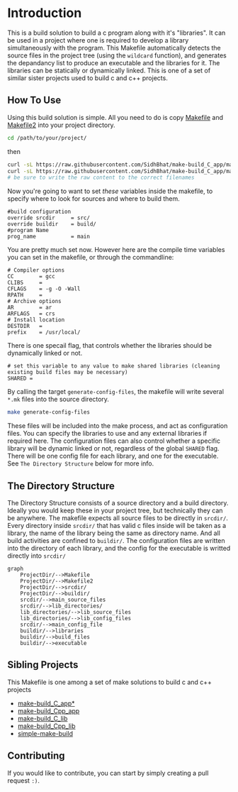 # Introduction

This is a build solution to build a c program along with it's "libraries". It can be used in a project where one is required to develop
a library simultaneously with the program. This Makefile automatically detects the source files in the project tree (using the `wildcard`
function), and generates the depandancy list to produce an executable and the libraries for it. The libraries can be statically or dynamically
linked. This is one of a set of similar sister projects used to build c and c++ projects.

## How To Use

Using this build solution is simple. All you need to do is copy [Makefile](Makefile) and [Makefile2](Makefile2) into your project directory.

```bash
cd /path/to/your/project/
```

then

```bash
curl -sL https://raw.githubusercontent.com/SidhBhat/make-build_C_app/main/Makefile > Makefile
curl -sL https://raw.githubusercontent.com/SidhBhat/make-build_C_app/main/Makefile2 > Makefile2
# be sure to write the raw content to the correct filenames
```

Now you're going to want to set _these_ variables inside the makefile, to specify where to look for sources and where to build them.

```make
#build configuration
override srcdir     = src/
override buildir    = build/
#program Name
prog_name           = main
```

You are pretty much set now. However here are the compile time variables you can set in the makefile, or through the commandline:

```make
# Compiler options
CC        = gcc
CLIBS     =
CFLAGS    = -g -O -Wall
RPATH     =
# Archive options
AR        = ar
ARFLAGS   = crs
# Install location
DESTDIR   =
prefix    = /usr/local/
```

There is one specail flag, that controls whether the libraries should be dynamically linked or not.

```make
# set this variable to any value to make shared libraries (cleaning existing build files may be necessary)
SHARED =
```

By calling the target `generate-config-files`, the makefile will write several `*.mk` files into the source directory.

```bash
make generate-config-files
```

These files will be included into the make process, and act as configuration files. You can specify the libraries to use and any external
libraries if required here. The configuration files can also control whether a specific library will be dynamic linked or not, regardless of the
global `SHARED` flag. There will be one config file for each library, and one for the executable. See `The Directory Structure` below for more info.

## The Directory Structure

The Directory Structure consists of a source directory and a build directory. Ideally you would keep these in your project tree, but technically
they can be anywhere. The makefile expects all source files to be directly in `srcdir/`. Every directory inside `srcdir/` that has valid c files
inside will be taken as a library, the name of the library being the same as directory name. And all build activities are confined to `buildir/`.
The configuration files are written into the directory of each library, and the config for the executable is writted directly into `srcdir/`

<!-- Mermaid rendering of directory structure  -->
```mermaid
graph
	ProjectDir/-->Makefile
	ProjectDir/-->Makefile2
	ProjectDir/-->srcdir/
	ProjectDir/-->buildir/
	srcdir/-->main_source_files
	srcdir/-->lib_directories/
	lib_directories/-->lib_source_files
	lib_directories/-->lib_config_files
	srcdir/-->main_config_file
	buildir/-->libraries
	buildir/-->build_files
	buildir/-->executable
```

## Sibling Projects

This Makefile is one among a set of make solutions to build c and c++ projects

  - [make-build_C_app\*](https://github.com/SidhBhat/make-build_C_app)
  - [make-build_Cpp_app](https://github.com/SidhBhat/make-build_Cpp_app)
  - [make-build_C_lib](https://github.com/SidhBhat/make-build_C_lib)
  - [make-build_Cpp_lib](https://github.com/SidhBhat/make-build_C_lib)
  - [simple-make-build](https://github.com/SidhBhat/simple-make-build)

## Contributing
If you would like to contribute, you can start by simply creating a pull request `:)`.

